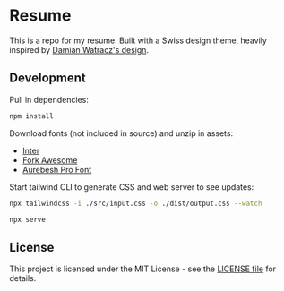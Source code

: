 # Resume

This is a repo for my resume. Built with a Swiss design theme, heavily inspired by [Damian Watracz's design](https://dribbble.com/shots/1768058-Swiss-Style-Resume-2014).

## Development

Pull in dependencies:

```bash
npm install
```

Download fonts (not included in source) and unzip in assets:
- [Inter](https://rsms.me/inter/)
- [Fork Awesome](https://forkaweso.me)
- [Aurebesh Pro Font](https://galacticsurplus.co/products/aurebesh-pro-font)

Start tailwind CLI to generate CSS and web server to see updates:

```bash
npx tailwindcss -i ./src/input.css -o ./dist/output.css --watch

npx serve
```

## License

This project is licensed under the MIT License - see the [LICENSE file](LICENSE) for details.
